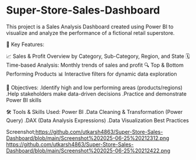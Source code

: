 # Super-Store-Sales-Dashboard
This project is a Sales Analysis Dashboard created using Power BI to visualize and analyze the performance of a fictional retail superstore.

📌 Key Features:

📈 Sales & Profit Overview by Category, Sub-Category, Region, and State
🗓️ Time-based Analysis: Monthly trends of sales and profit
🔍 Top & Bottom Performing Products
📊 Interactive filters for dynamic data exploration

🎯 Objectives:
.Identify high and low performing areas (products/regions)
.Help stakeholders make data-driven decisions
.Practice and demonstrate Power BI skills

🛠 Tools & Skills Used:
Power BI
.Data Cleaning & Transformation (Power Query)
.DAX (Data Analysis Expressions)
.Data Visualization Best Practices

Screenshot;https://github.com/utkarsh4863/Super-Store-Sales-Dashboard/blob/main/Screenshot%202025-06-25%20212312.png
https://github.com/utkarsh4863/Super-Store-Sales-Dashboard/blob/main/Screenshot%202025-06-25%20212422.png

